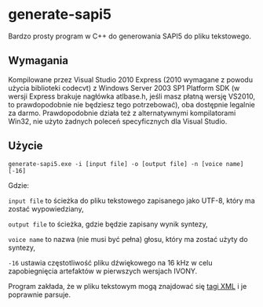 # generate-sapi5

Bardzo prosty program w C++ do generowania SAPI5 do pliku tekstowego.

## Wymagania

Kompilowane przez Visual Studio 2010 Express (2010 wymagane z powodu użycia biblioteki codecvt) z Windows Server 2003 SP1 Platform SDK (w wersji Express brakuje nagłówka atlbase.h, jeśli masz płatną wersję VS2010, to prawdopodobnie nie będziesz tego potrzebować), oba dostępnie legalnie za darmo. Prawdopodobnie działa też z alternatywnymi kompilatorami Win32, nie użyto żadnych poleceń specyficznych dla Visual Studio.

## Użycie

    generate-sapi5.exe -i [input file] -o [output file] -n [voice name] [-16]

Gdzie:
	
`input file` to ścieżka do pliku tekstowego zapisanego jako UTF-8, który ma zostać wypowiedziany,

`output file` to ścieżka, gdzie będzie zapisany wynik syntezy,

`voice name` to nazwa (nie musi być pełna) głosu, który ma zostać użyty do syntezy,

`-16` ustawia częstotliwość pliku dźwiękowego na 16 kHz w celu zapobiegnięcia artefaktów w pierwszych wersjach IVONY.

Program zakłada, że w pliku tekstowym mogą znajdować się [tagi XML](https://docs.microsoft.com/en-us/previous-versions/windows/desktop/ms717077%28v=vs.85%29) i je poprawnie parsuje.
